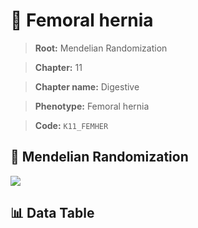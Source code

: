 # 🧪 Femoral hernia

> **Root:** Mendelian Randomization

> **Chapter:** 11  

> **Chapter name:** Digestive

> **Phenotype:** Femoral hernia  

> **Code:** `K11_FEMHER`

## 🧬 Mendelian Randomization  

<img src="/MR/Figures/Forward/K11_FEMHER.png"/>

## 📊 Data Table

<CsvTableMRF src="/MR/Data/Forward/K11_FEMHER.csv"/>
